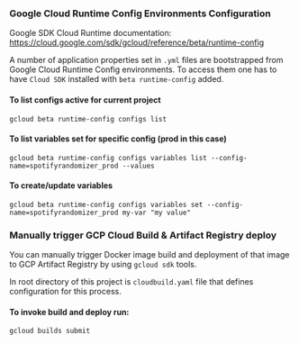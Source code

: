 ### Google Cloud Runtime Config Environments Configuration

Google SDK Cloud Runtime documentation: https://cloud.google.com/sdk/gcloud/reference/beta/runtime-config

A number of application properties set in `.yml` files are bootstrapped from Google Cloud Runtime Config environments.
To access them one has to have `Cloud SDK` installed with `beta runtime-config` added.

#### To list configs active for current project

`gcloud beta runtime-config configs list`

#### To list variables set for specific config (prod in this case)

```gcloud beta runtime-config configs variables list --config-name=spotifyrandomizer_prod --values```

#### To create/update variables

`gcloud beta runtime-config configs variables set --config-name=spotifyrandomizer_prod my-var "my value"`

### Manually trigger GCP Cloud Build & Artifact Registry deploy

You can manually trigger Docker image build and deployment of that image to GCP Artifact Registry by using `gcloud sdk`
tools.

In root directory of this project is `cloudbuild.yaml` file that defines configuration for this process.

#### To invoke build and deploy run:

`gcloud builds submit`